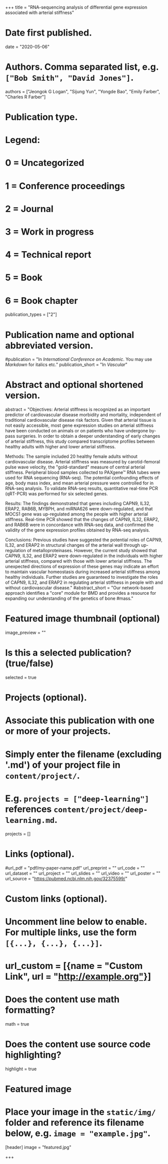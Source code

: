 +++
title = "RNA-sequencing analysis of differential gene expression associated with arterial stiffness"

# Date first published.
date = "2020-05-06"

# Authors. Comma separated list, e.g. `["Bob Smith", "David Jones"]`.
authors = ["Jeongok G Logan", "Sijung Yun", "Yongde Bao", "Emily Farber", "Charles R Farber"]

# Publication type.
# Legend:
# 0 = Uncategorized
# 1 = Conference proceedings
# 2 = Journal
# 3 = Work in progress
# 4 = Technical report
# 5 = Book
# 6 = Book chapter
publication_types = ["2"]

# Publication name and optional abbreviated version.
#publication = "In *International Conference on Academic*. You may use *Markdown* for italics etc."
publication_short = "In *Vascular*"

# Abstract and optional shortened version.
abstract = "Objectives: Arterial stiffness is recognized as an important predictor of cardiovascular disease morbidity and mortality, independent of traditional cardiovascular disease risk factors. Given that arterial tissue is not easily accessible, most gene expression studies on arterial stiffness have been conducted on animals or on patients who have undergone by-pass surgeries. In order to obtain a deeper understanding of early changes of arterial stiffness, this study compared transcriptome profiles between healthy adults with higher and lower arterial stiffness.

Methods: The sample included 20 healthy female adults without cardiovascular disease. Arterial stiffness was measured by carotid-femoral pulse wave velocity, the "gold-standard" measure of central arterial stiffness. Peripheral blood samples collected to PAXgene™ RNA tubes were used for RNA sequencing (RNA-seq). The potential confounding effects of age, body mass index, and mean arterial pressure were controlled for in RNA-seq analysis. To validate RNA-seq results, quantitative real-time PCR (qRT-PCR) was performed for six selected genes.

Results: The findings demonstrated that genes including CAPN9, IL32, ERAP2, RAB6B, MYBPH, and miRNA626 were down-regulated, and that MOCS1 gene was up-regulated among the people with higher arterial stiffness. Real-time PCR showed that the changes of CAPN9, IL32, ERAP2, and RAB6B were in concordance with RNA-seq data, and confirmed the validity of the gene expression profiles obtained by RNA-seq analysis.

Conclusions: Previous studies have suggested the potential roles of CAPN9, IL32, and ERAP2 in structural changes of the arterial wall through up-regulation of metalloproteinases. However, the current study showed that CAPN9, IL32, and ERAP2 were down-regulated in the individuals with higher arterial stiffness, compared with those with lower arterial stiffness. The unexpected directions of expression of these genes may indicate an effort to maintain vascular homeostasis during increased arterial stiffness among healthy individuals. Further studies are guaranteed to investigate the roles of CAPN9, IL32, and ERAP2 in regulating arterial stiffness in people with and without cardiovascular disease."
#abstract_short = "Our network-based approach identifies a "core" module for BMD and provides a resource for expanding our understanding of the genetics of bone #mass."

# Featured image thumbnail (optional)
image_preview = ""

# Is this a selected publication? (true/false)
selected = true

# Projects (optional).
#   Associate this publication with one or more of your projects.
#   Simply enter the filename (excluding '.md') of your project file in `content/project/`.
#   E.g. `projects = ["deep-learning"]` references `content/project/deep-learning.md`.
projects = []

# Links (optional).
#url_pdf = "pdf/my-paper-name.pdf"
url_preprint = ""
url_code = ""
url_dataset = ""
url_project = ""
url_slides = ""
url_video = ""
url_poster = ""
url_source = "https://pubmed.ncbi.nlm.nih.gov/32375599/"

# Custom links (optional).
#   Uncomment line below to enable. For multiple links, use the form `[{...}, {...}, {...}]`.
# url_custom = [{name = "Custom Link", url = "http://example.org"}]

# Does the content use math formatting?
math = true

# Does the content use source code highlighting?
highlight = true

# Featured image
# Place your image in the `static/img/` folder and reference its filename below, e.g. `image = "example.jpg"`.
[header]
image = "featured.jpg"


+++
